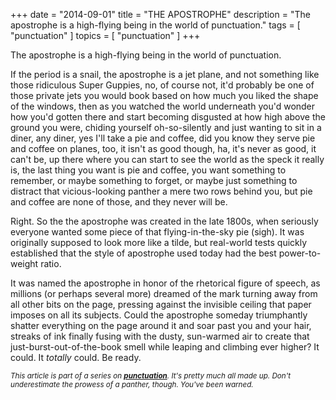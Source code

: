 +++
date        = "2014-09-01"
title       = "THE APOSTROPHE"
description = "The apostrophe is a high-flying being in the world of punctuation."
tags        = [ "punctuation" ]
topics      = [ "punctuation" ]
+++

The apostrophe is a high-flying being in the world of punctuation.

If the period is a snail, the apostrophe is a jet plane, and not something like those ridiculous Super Guppies, no, of course not, it'd probably be one of those private jets you would book based on how much you liked the shape of the windows, then as you watched the world underneath you'd wonder how you'd gotten there and start becoming disgusted at how high above the ground you were, chiding yourself oh-so-silently and just wanting to sit in a diner, any diner, yes I'll take a pie and coffee, did you know they serve pie and coffee on planes, too, it isn't as good though, ha, it's never as good, it can't be, up there where you can start to see the world as the speck it really is, the last thing you want is pie and coffee, you want something to remember, or maybe something to forget, or maybe just something to distract that vicious-looking panther a mere two rows behind you, but pie and coffee are none of those, and they never will be.

Right. So the the apostrophe was created in the late 1800s, when seriously everyone wanted some piece of that flying-in-the-sky pie (sigh). It was originally supposed to look more like a tilde, but real-world tests quickly established that the style of apostrophe used today had the best power-to-weight ratio.

It was named the apostrophe in honor of the rhetorical figure of speech, as millions (or perhaps several more) dreamed of the mark turning away from all other bits on the page, pressing against the invisible ceiling that paper imposes on all its subjects. Could the apostrophe someday triumphantly shatter everything on the page around it and soar past you and your hair, streaks of ink finally fusing with the dusty, sun-warmed air to create that just-burst-out-of-the-book smell while leaping and climbing ever higher? It could. It *totally* could. Be ready.

<sub><em>This article is part of a series on [**punctuation**](/tags/punctuation). It's pretty much all made up. Don't underestimate the prowess of a panther, though. You've been warned.</em></sub>
